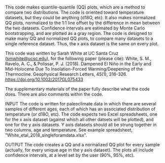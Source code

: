 This code makes quantile-quantile (QQ) plots, which are a method to 
compare two distributions. The code is oriented toward temperature
datasets, but they could be anything (d18O, etc).
It also makes normalized QQ plots, normalized to the 1:1 line 
offset by the difference in mean between the two datasets.
Confidence intervals are estimated by Monte Carlo bootstrapping, 
and are plotted as a gray region.
The code is designed to make many QQ and normalized QQ plots, to
compare many datasets to a single reference dataset. Thus, the x axis
dataset is the same on every plot.

This code was written by Sarah White at UC Santa Cruz (smwhite@ucsc.edu), 
for the following paper (please cite):
White, S. M., Ravelo, A. C., & Polissar, P. J. (2018). Dampened El Niño in the Early and Mid-Holocene Due To Insolation-Forced Warming/Deepening of the Thermocline. Geophysical Research Letters, 45(1), 316-326. https://doi.org/10.1002/2017GL075433

The supplementary materials of the paper fully describe what the code
does. There are also comments within the code.

INPUT
The code is written for paleoclimate data in which there are several 
samples of different ages, each of which has an associated distribution 
of temperature (or d18O, etc). 
The code expects two Excel spreadsheets, one for the x axis dataset 
(against which all other datsets will be plotted), and one for the y axis
datasets. Y axis datasets should all be strung together in two columns,
age and temperature. See example spreadsheet,
"White_etal_2018_singleforamdata.xlsx".

OUTPUT
The code creates a QQ and a normalized QQ plot for every sample (actually,
for every unique age in the y axis dataset). The plots all include
confidence intervals, at a level set by the user (90%, 95%, etc).
